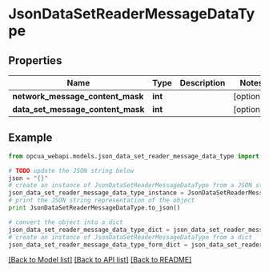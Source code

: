 # JsonDataSetReaderMessageDataType


## Properties
Name | Type | Description | Notes
------------ | ------------- | ------------- | -------------
**network_message_content_mask** | **int** |  | [optional] 
**data_set_message_content_mask** | **int** |  | [optional] 

## Example

```python
from opcua_webapi.models.json_data_set_reader_message_data_type import JsonDataSetReaderMessageDataType

# TODO update the JSON string below
json = "{}"
# create an instance of JsonDataSetReaderMessageDataType from a JSON string
json_data_set_reader_message_data_type_instance = JsonDataSetReaderMessageDataType.from_json(json)
# print the JSON string representation of the object
print JsonDataSetReaderMessageDataType.to_json()

# convert the object into a dict
json_data_set_reader_message_data_type_dict = json_data_set_reader_message_data_type_instance.to_dict()
# create an instance of JsonDataSetReaderMessageDataType from a dict
json_data_set_reader_message_data_type_form_dict = json_data_set_reader_message_data_type.from_dict(json_data_set_reader_message_data_type_dict)
```
[[Back to Model list]](../README.md#documentation-for-models) [[Back to API list]](../README.md#documentation-for-api-endpoints) [[Back to README]](../README.md)


